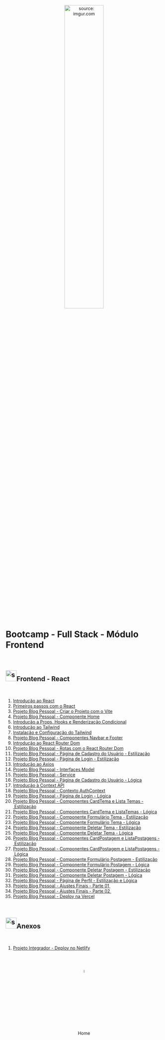 <div align="center">
    <img src="https://i.imgur.com/AzshGmS.png" title="source: imgur.com" width="50%"/> 
</div>
<br />

<h1>Bootcamp - Full Stack - Módulo Frontend </h1>

<br />

<h2><img src="https://i.imgur.com/H9wEgsJ.png" title="source: imgur.com" width="35px"/>Frontend - React</h2>

<br />

1. <a href="01.md">Introdução ao React</a>
2. <a href="02.md">Primeiros passos com o React</a>
3. <a href="03.md">Projeto Blog Pessoal - Criar o Projeto com o Vite</a>
4. <a href="04.md">Projeto Blog Pessoal - Componente Home</a>
5. <a href="05.md">Introdução a Props, Hooks e Renderização Condicional</a>
6. <a href="06.md">Introdução ao Tailwind</a>
7. <a href="07.md">Instalação e Configuração do Tailwind</a>
8. <a href="08.md">Projeto Blog Pessoal - Componentes Navbar e Footer</a>
9. <a href="09.md">Introdução ao React Router Dom</a>
10. <a href="10.md">Projeto Blog Pessoal - Rotas com o React Router Dom</a>
11. <a href="11.md">Projeto Blog Pessoal - Página de Cadastro do Usuário - Estilização</a>
12. <a href="12.md">Projeto Blog Pessoal - Página de Login - Estilização</a>
13. <a href="13.md">Introdução ao Axios</a>
14. <a href="14.md">Projeto Blog Pessoal - Interfaces Model</a>
15. <a href="15.md">Projeto Blog Pessoal - Service</a>
16. <a href="16.md">Projeto Blog Pessoal - Página de Cadastro do Usuário - Lógica</a>
17. <a href="17.md">Introdução à Context API</a>
18. <a href="18.md">Projeto Blog Pessoal - Contexto AuthContext</a>
19. <a href="19.md">Projeto Blog Pessoal - Página de Login - Lógica</a>
20. <a href="20.md">Projeto Blog Pessoal - Componentes CardTema e Lista Temas - Estilização</a>
21. <a href="21.md">Projeto Blog Pessoal - Componentes CardTema e ListaTemas - Lógica</a>
22. <a href="22.md">Projeto Blog Pessoal - Componente Formulário Tema - Estilização</a>
23. <a href="23.md">Projeto Blog Pessoal - Componente Formulário Tema - Lógica</a>
24. <a href="24.md">Projeto Blog Pessoal - Componente Deletar Tema - Estilização</a>
25. <a href="25.md">Projeto Blog Pessoal - Componente Deletar Tema - Lógica</a>
26. <a href="26.md">Projeto Blog Pessoal - Componentes CardPostagem e ListaPostagens - Estilização</a>
27. <a href="27.md">Projeto Blog Pessoal - Componentes CardPostagem e ListaPostagens - Lógica</a>
28. <a href="28.md">Projeto Blog Pessoal - Componente Formulário Postagem - Estilização</a>
29. <a href="29.md">Projeto Blog Pessoal - Componente Formulário Postagem - Lógica</a>
30. <a href="30.md">Projeto Blog Pessoal - Componente Deletar Postagem - Estilização</a>
31. <a href="31.md">Projeto Blog Pessoal - Componente Deletar Postagem - Lógica</a>
32. <a href="32.md">Projeto Blog Pessoal - Página de Perfil - Estilização e Lógica</a>
33. <a href="33.md">Projeto Blog Pessoal - Ajustes Finais - Parte 01 </a>
34. <a href="34.md">Projeto Blog Pessoal - Ajustes Finais - Parte 02 </a>
35. <a href="35.md">Projeto Blog Pessoal - Deploy na Vercel</a>

<br />

<h2><img src="https://i.imgur.com/H9wEgsJ.png" title="source: imgur.com" width="35px"/>Anexos</h2>

<br />

1. <a href="36.md">Projeto Integrador - Deploy no Netlify</a>

<br /><br />
    

<div align="center"><a href="../README.md"><img src="https://i.imgur.com/kfHCxif.png" title="source: imgur.com" width="5%"/></a></div>
<div align="center">Home</div>
